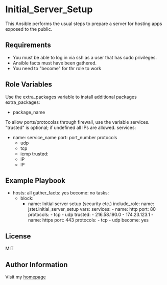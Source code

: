 Initial_Server_Setup
=========

This Ansible performs the usual steps to prepare a server for hosting apps exposed to the public.


Requirements
----------------
- You must be able to log in via ssh as a user that has sudo privileges.
- Ansible facts must have been gathered.
- You need to "become" for thr role to work

Role Variables
--------------
Use the extra_packages variable to install additional packages
extra_packages:
  - package_name

To allow ports/protocolss through firewall, use the variable services. "trusted" is optional; if undefined all IPs are allowed.
services:  
  - name: service_name
    port: port_number
    protocols
      - udp
      - tcp
      - icmp
    trusted:
      - IP
      - IP


Example Playbook
----------------
- hosts: all
  gather_facts: yes
  become: no
  tasks:
    - block:
      - name: Initial server setup (security etc.)
        include_role:
          name: jstet.initial_server_setup
        vars:
          services:
            - name: http
              port: 80
              protocols:
                - tcp
                - udp
              trusted:
                - 216.58.190.0
                - 174.23.123.1
            - name: https
              port: 443
              protocols:
                - tcp
                - udp
      become: yes


License
-------

MIT

Author Information
------------------

Visit my [homepage](jstet.net)
